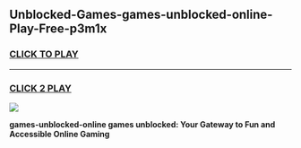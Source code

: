 
## Unblocked-Games-games-unblocked-online-Play-Free-p3m1x
<h3>
<a href="https://premium76.site?title=games-unblocked-online&ref=20A">CLICK TO PLAY</a></h3>
<hr>

<h3>
<a href="https://premium76.site?title=games-unblocked-online&ref=20A">CLICK 2 PLAY</a>
  
</h3>

<a href="https://premium76.site?title=games-unblocked-online&ref=20A"><img src="https://clearcache.store/games.png"></a>


**games-unblocked-online games unblocked: Your Gateway to Fun and Accessible Online Gaming**
